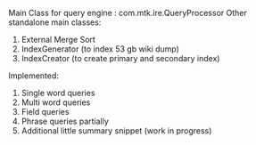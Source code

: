 Main Class for query engine : com.mtk.ire.QueryProcessor
Other standalone main classes:
1. External Merge Sort
2. IndexGenerator (to index 53 gb wiki dump)
3. IndexCreator (to create primary and secondary index)

Implemented:
1. Single word queries
2. Multi word queries
3. Field queries
4. Phrase queries partially
5. Additional little summary snippet (work in progress)
